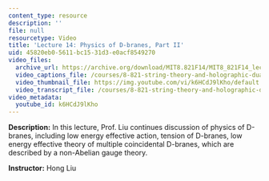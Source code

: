 ```yaml
---
content_type: resource
description: ''
file: null
resourcetype: Video
title: 'Lecture 14: Physics of D-branes, Part II'
uid: 45820eb0-5611-bc15-31d3-e0acf8549270
video_files:
  archive_url: https://archive.org/download/MIT8.821F14/MIT8_821F14_lec14_300k.mp4
  video_captions_file: /courses/8-821-string-theory-and-holographic-duality-fall-2014/295cd9b5a85950f8924b216f7b87803d_k6HCdJ9lKho.vtt
  video_thumbnail_file: https://img.youtube.com/vi/k6HCdJ9lKho/default.jpg
  video_transcript_file: /courses/8-821-string-theory-and-holographic-duality-fall-2014/c2789725c2cbc972a0e4c00777cd4ce8_k6HCdJ9lKho.pdf
video_metadata:
  youtube_id: k6HCdJ9lKho
---
```


**Description:** In this lecture, Prof. Liu continues discussion of physics of D-branes, including low energy effective action, tension of D-branes, low energy effective theory of multiple coincidental D-branes, which are described by a non-Abelian gauge theory.

**Instructor:** Hong Liu